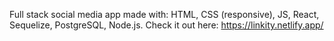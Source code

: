Full stack social media app made with: HTML, CSS (responsive), JS, React, Sequelize, PostgreSQL, Node.js. Check it out here: https://linkity.netlify.app/
